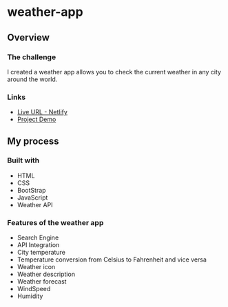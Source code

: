 # weather-app

## Overview

### The challenge
I created a weather app allows you to check the current weather in any city around the world. 

### Links

- [Live URL - Netlify](https://incredible-faun-f2a2b7.netlify.app)
- [Project Demo](https://twitter.com/adetutuoluwa2/status/1604784061507043328)

## My process

### Built with

- HTML
- CSS 
- BootStrap
- JavaScript
- Weather API

### Features of the weather app

- Search Engine
- API Integration
- City temperature
- Temperature conversion from Celsius to Fahrenheit and vice versa
- Weather icon
- Weather description
- Weather forecast
- WindSpeed
- Humidity


 
